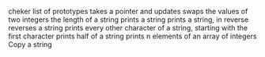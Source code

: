 cheker
list of prototypes
takes a pointer and updates
swaps the values of two integers
 the length of a string
prints a string
prints a string, in reverse
reverses a string
prints every other character of a string, starting with the first character
prints half of a string
prints n elements of an array of integers
Copy a string
